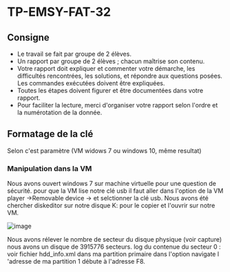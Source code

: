 # TP-EMSY-FAT-32

## Consigne 
* Le travail se fait par groupe de 2 élèves.
* Un rapport par groupe de 2 élèves ; chacun maîtrise son contenu.
* Votre rapport doit expliquer et commenter votre démarche, les difficultés rencontrées, 
les solutions, et répondre aux questions posées. Les commandes exécutées doivent être 
expliquées.
* Toutes les étapes doivent figurer et être documentées dans votre rapport.
* Pour faciliter la lecture, merci d'organiser votre rapport selon l'ordre et la numérotation 
de la donnée.

## Formatage de la clé
Selon c'est paramètre (VM widows 7 ou windows 10, même resultat)
### Manipulation dans la VM  
Nous avons ouvert windows 7 sur machine virtuelle pour une question de sécurité.
pour que la VM lise notre clé usb il faut aller dans l'option de la VM player ->Removable device -> et selctionner la clé usb.
Nous avons été chercher diskeditor sur notre disque K: pour le copier et l'ouvrir sur notre VM.

![image](https://github.com/user-attachments/assets/11c6cc74-0e47-4904-9691-9923d2e55827)

Nous avons rélever le nombre de secteur du disque physique (voir capture) nous avons un disque de 3915776 secteurs.
log du contenue du secteur 0 : voir fichier hdd_info.xml
dans ma partition primaire dans l'option navigate l 'adresse de ma partition 1 débute à l'adresse F8.

